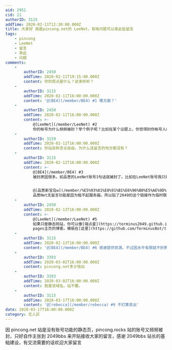 ```yaml
---
aid: 2951
cid: 21
authorID: 3115
addTime: 2020-02-11T12:30:00.000Z
title: 大家好 我是pincong.net的 LeeNet，有啥问题可以来此贴留言
tags:
    - pincong
    - LeeNet
    - 留言
    - 来此
    - 问题
comments:
    -
        authorID: 2450
        addTime: 2020-02-11T19:15:00.000Z
        content: 你的观点是什么？说来听听？
    -
        authorID: 3115
        addTime: 2020-02-11T16:00:00.000Z
        content: '@[BE4](/member/BE4) #1 哪方面？'
    -
        authorID: 2450
        addTime: 2020-02-11T16:00:00.000Z
        content: >-
            @[LeeNet](/member/LeeNet) #2
            你的帐号为什么频频被封？举个例子呢？比如在某个议题上，你觉得封你帐号人的观点是什么，而你认为正确的观点是什么？
    -
        authorID: 3159
        addTime: 2020-02-12T16:00:00.000Z
        content: 你站自称言论自由，为什么连留言的地方都没有？
    -
        authorID: 3115
        addTime: 2020-02-12T16:00:00.000Z
        content: >-
            @[BE4](/member/BE4) #3
            被封原因很多。如品葱的LeeNet账号1句话就被封了。比如在LeeNet账号我只是表示我是pincong.net的站长，就被封了。我认为品葱正确的观点做法，他们不爱听归不爱听，起码要给个说话的机会吧


            @[品葱新宝岛w](/member/%E5%93%81%E8%91%B1%E6%96%B0%E5%AE%9D%E5%B2%9Bw) #4
            品葱Net无留言功能是因为租不起服务器。所以贴了2049的这个链接作为临时联系，在2049你也可以自由留言
    -
        authorID: 2450
        addTime: 2020-02-13T16:00:00.000Z
        content: >-
            @[LeeNet](/member/LeeNet) #5
            如果只是静态网站，你可以像[端点星](https://terminus2049.github.io/)那样建一个github
            pages主页的博客。模板在[这里](https://github.com/TerminusBot/terminus-jekyll-template)。
    -
        authorID: 3115
        addTime: 2020-02-13T16:00:00.000Z
        content: '@[BE4](/member/BE4) #6 感谢提供资源。不过因水平有限就不折腾了'
    -
        authorID: 3393
        addTime: 2020-03-02T16:00:00.000Z
        content: pincong.net多少钱出
    -
        authorID: 3393
        addTime: 2020-03-02T16:00:00.000Z
        content: 我是说域名。站不要。
    -
        authorID: 3115
        addTime: 2020-03-17T16:00:00.000Z
        content: '@[rebecca](/member/rebecca) #9 不打算卖出'
date: 2020-03-17T16:00:00.000Z
category: 无人区
---
```


因 pincong.net 站是没有账号功能的静态页，pincong.rocks 站的账号又频频被封，只好自作主张到 2049bbs 来开贴接收大家的留言，感谢 2049bbs 站长的基础建设，有交流需要的话欢迎大家留言
